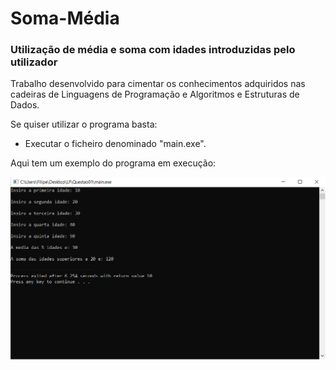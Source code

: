 # Soma-Média
### Utilização de média e soma com idades introduzidas pelo utilizador
Trabalho desenvolvido para cimentar os conhecimentos adquiridos nas cadeiras de Linguagens de Programação e Algoritmos e Estruturas de Dados.

Se quiser utilizar o programa basta:
* Executar o ficheiro denominado "main.exe".

Aqui tem um exemplo do programa em execução:

![](exe.PNG)

